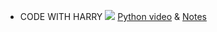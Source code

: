 - CODE WITH HARRY <a href="https://www.youtube.com/channel/UCeVMnSShP_Iviwkknt83cww"><img src="https://img.icons8.com/officexs/35/000000/youtube-play.png"/></a>
<a href="https://www.youtube.com/watch?v=gfDE2a7MKjA&ab_channel=CodeWithHarry" >Python video</a>   &
<a href="https://drive.google.com/file/d/1dghcM0yMkwpAHsdTBbc9gluyXAyFTQw3/view">Notes</a>
<!-- <a href="https://icons8.com/icon/WogJuEKB4InH/youtube">YouTube icon by Icons8</a> -->
